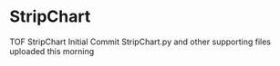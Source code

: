 # StripChart
TOF StripChart
Initial Commit
StripChart.py and other supporting files uploaded this morning
